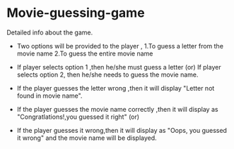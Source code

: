 # Movie-guessing-game
Detailed info about the game.

* Two options will be provided to the player ,  1.To guess a letter from the movie name
                                              2.To guess the entire movie name
                                             

* If player selects option 1 ,then he/she must guess a letter (or)
 If player selects option 2, then he/she needs to guess the movie name.


* If the player guesses the letter wrong ,then it will display "Letter not found in movie name".

* If the player guesses the movie name correctly ,then it will display as "Congratlations!,you guessed it right" (or)
* If the player guesses it wrong,then it will display as "Oops, you guessed it wrong" and the movie name will be displayed.
  


                                              
                                    
